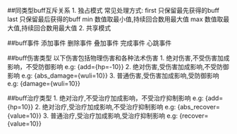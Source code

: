 ##同类型buff互斥关系
	1. 独占模式
		常见处理方式:
		first	只保留最先获得的buff
		last	只保留最后获得的buff
		min		数值取最小值,持续回合数用最大值
		max		数值取最大值,持续回合数用最大值
	2. 共享模式

##buff事件
	添加事件
	删除事件
	叠加事件
	完成事件
	心跳事件

##buff伤害类型
	以下伤害包括物理伤害和各种法术伤害
	1. 绝对伤害,不受伤害加成影响，不受防御影响 e.g: {add={hp=-10}}
	2. 绝对伤害,受伤害加成影响,不受防御影响    e.g: {abs_damage={wuli=10}}
	3. 普通伤害,受伤害加成影响,受防御影响      e.g: {damage={wuli=10}}

##buff治疗类型
	1. 绝对治疗,不受治疗加成影响，不受治疗抑制影响		e.g: {add={hp=10}}
	2. 绝对治疗,受治疗加成影响,不受治疗抑制影响			e.g: {abs_recover={value=10}}
	3. 普通治疗,受治疗加成影响,受治疗抑制影响			e.g: {recover={value=10}}
